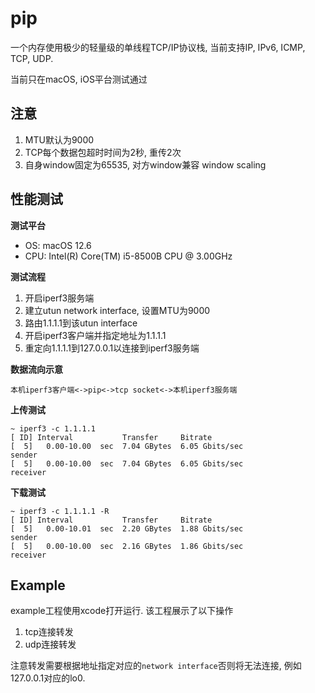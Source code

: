 # pip

一个内存使用极少的轻量级的单线程TCP/IP协议栈,  当前支持IP, IPv6, ICMP, TCP, UDP.

当前只在macOS, iOS平台测试通过

## 注意
1. MTU默认为9000
2. TCP每个数据包超时时间为2秒, 重传2次
3. 自身window固定为65535, 对方window兼容 window scaling

## 性能测试

**测试平台**

- OS: macOS 12.6
- CPU: Intel(R) Core(TM) i5-8500B CPU @ 3.00GHz

**测试流程**

1. 开启iperf3服务端
2. 建立utun network interface, 设置MTU为9000
3. 路由1.1.1.1到该utun interface
4. 开启iperf3客户端并指定地址为1.1.1.1
5. 重定向1.1.1.1到127.0.0.1以连接到iperf3服务端

**数据流向示意**

`本机iperf3客户端<->pip<->tcp socket<->本机iperf3服务端`

**上传测试**
```
~ iperf3 -c 1.1.1.1
[ ID] Interval           Transfer     Bitrate
[  5]   0.00-10.00  sec  7.04 GBytes  6.05 Gbits/sec                  sender
[  5]   0.00-10.00  sec  7.04 GBytes  6.05 Gbits/sec                  receiver
```

**下载测试**
```
~ iperf3 -c 1.1.1.1 -R
[ ID] Interval           Transfer     Bitrate
[  5]   0.00-10.01  sec  2.20 GBytes  1.88 Gbits/sec                  sender
[  5]   0.00-10.00  sec  2.16 GBytes  1.86 Gbits/sec                  receiver
```

## Example

example工程使用xcode打开运行. 该工程展示了以下操作
1. tcp连接转发
2. udp连接转发

注意转发需要根据地址指定对应的`network interface`否则将无法连接, 例如127.0.0.1对应的lo0.
